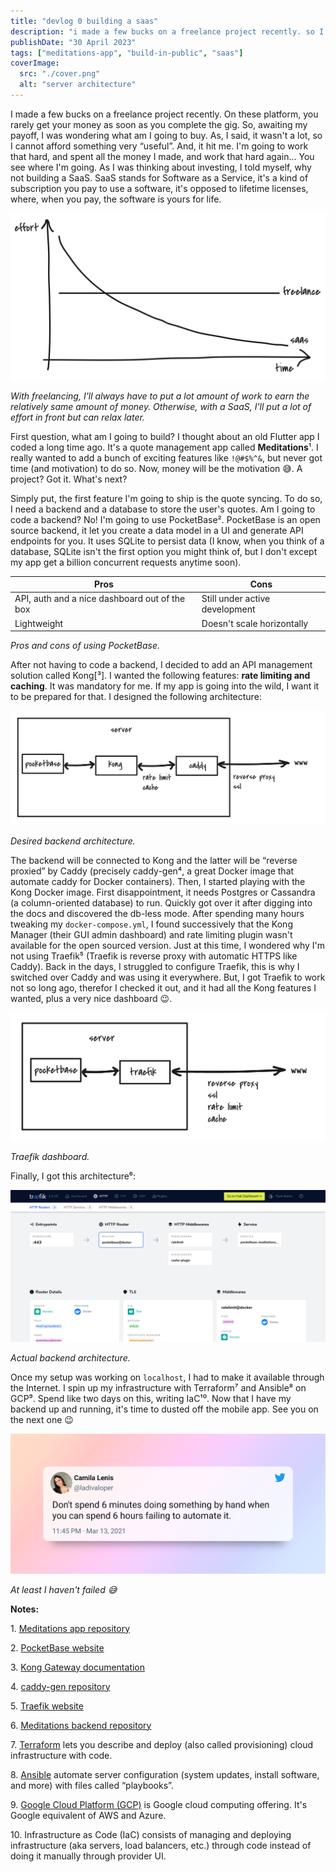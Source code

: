 ```yaml
---
title: "devlog 0 building a saas"
description: "i made a few bucks on a freelance project recently. so I decided to invest it in a saas."
publishDate: "30 April 2023"
tags: ["meditations-app", "build-in-public", "saas"]
coverImage:
  src: "./cover.png"
  alt: "server architecture"
---
```


I made a few bucks on a freelance project recently. On these platform, you rarely get your money as soon as you complete the gig. So, awaiting my payoff, I was wondering what am I going to buy. As, I said, it wasn't a lot, so I cannot afford something very “useful”. And, it hit me. I'm going to work that hard, and spent all the money I made, and work that hard again… You see where I'm going. As I was thinking about investing, I told myself, why not building a SaaS. SaaS stands for Software as a Service, it's a kind of subscription you pay to use a software, it's opposed to lifetime licenses, where, when you pay, the software is yours for life.

![](./sass-vs-freelance.png)

_With freelancing, I'll always have to put a lot amount of work to earn the relatively same amount of money. Otherwise, with a SaaS, I'll put a lot of effort in front but can relax later._

First question, what am I going to build? I thought about an old Flutter app I coded a long time ago. It's a quote management app called **Meditations**¹. I really wanted to add a bunch of exciting features like `!@#$%^&`, but never got time (and motivation) to do so. Now, money will be the motivation 😅. A project? Got it. What's next?

Simply put, the first feature I'm going to ship is the quote syncing. To do so, I need a backend and a database to store the user's quotes. Am I going to code a backend? No! I'm going to use PocketBase². PocketBase is an open source backend, it let you create a data model in a UI and generate API endpoints for you. It uses SQLite to persist data (I know, when you think of a database, SQLite isn't the first option you might think of, but I don't except my app get a billion concurrent requests anytime soon).

| Pros                                          | Cons                           |
| --------------------------------------------- | ------------------------------ |
| API, auth and a nice dashboard out of the box | Still under active development |
| Lightweight                                   | Doesn't scale horizontally     |

_Pros and cons of using PocketBase._

After not having to code a backend, I decided to add an API management solution called Kong\[³\]. I wanted the following features: **rate limiting and caching**. It was mandatory for me. If my app is going into the wild, I want it to be prepared for that. I designed the following architecture:

![](./desired-architecture.png)

_Desired backend architecture._

The backend will be connected to Kong and the latter will be “reverse proxied” by Caddy (precisely caddy-gen⁴, a great Docker image that automate caddy for Docker containers). Then, I started playing with the Kong Docker image. First disappointment, it needs Postgres or Cassandra (a column-oriented database) to run. Quickly got over it after digging into the docs and discovered the db-less mode. After spending many hours tweaking my `docker-compose.yml`, I found successively that the Kong Manager (their GUI admin dashboard) and rate limiting plugin wasn't available for the open sourced version. Just at this time, I wondered why I'm not using Traefik⁵ (Traefik is reverse proxy with automatic HTTPS like Caddy). Back in the days, I struggled to configure Traefik, this is why I switched over Caddy and was using it everywhere. But, I got Traefik to work not so long ago, therefor I checked it out, and it had all the Kong features I wanted, plus a very nice dashboard 😉.

![](./final-architecture.png)

_Traefik dashboard._

Finally, I got this architecture⁶:

![](./traefik.png)

_Actual backend architecture._

Once my setup was working on `localhost`, I had to make it available through the Internet. I spin up my infrastructure with Terraform⁷ and Ansible⁸ on GCP⁹. Spend like two days on this, writing IaC¹⁰. Now that I have my backend up and running, it's time to dusted off the mobile app. See you on the next one 😉

![](./tweet.png)

_At least I haven't failed 😅_

**Notes:**

1\. [Meditations app repository](https://github.com/marcaureln/meditations/)

2\. [PocketBase website](https://pocketbase.io/)

3\. [Kong Gateway documentation](https://docs.konghq.com/gateway/latest/)

4\. [caddy-gen repository](https://github.com/wemake-services/caddy-gen/)

5\. [Traefik website](https://traefik.io/)

6\. [Meditations backend repository](https://github.com/marcaureln/meditations-api/)

7\. [Terraform](https://www.terraform.io/) lets you describe and deploy (also called provisioning) cloud infrastructure with code.

8\. [Ansible](https://www.ansible.com/) automate server configuration (system updates, install software, and more) with files called “playbooks”.

9\. [Google Cloud Platform (GCP)](https://cloud.google.com/) is Google cloud computing offering. It's Google equivalent of AWS and Azure.

10\. Infrastructure as Code (IaC) consists of managing and deploying infrastructure (aka servers, load balancers, etc.) through code instead of doing it manually through provider UI.
